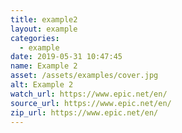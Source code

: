 ```yaml
---
title: example2
layout: example
categories:
  - example
date: 2019-05-31 10:47:45
name: Example 2
asset: /assets/examples/cover.jpg
alt: Example 2
watch_url: https://www.epic.net/en/
source_url: https://www.epic.net/en/
zip_url: https://www.epic.net/en/
---
```

